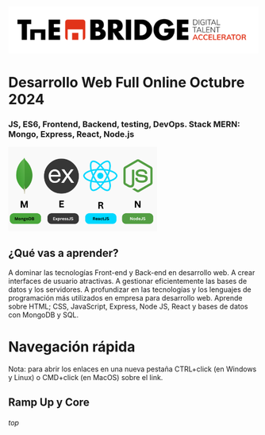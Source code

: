 ![logotipo de The Bridge](./assets/img/logo.png)

# Desarrollo Web Full Online Octubre 2024

### JS, ES6, Frontend, Backend, testing, DevOps. Stack MERN: Mongo, Express, React, Node.js 

<img src="./assets/img/mern.png" alt="mern icon" width="300" style="display: inline-block; margin-right: 10px;"/> &nbsp;

## ¿Qué vas a aprender?
A dominar las tecnologías Front-end y Back-end en desarrollo web.
A crear interfaces de usuario atractivas.
A gestionar eficientemente las bases de datos y los servidores.
A profundizar en las tecnologías y los lenguajes de programación más utilizados en empresa para desarrollo web.
Aprende sobre HTML; CSS, JavaScript, Express, Node JS, React y bases de datos con MongoDB y SQL.
<br>

# Navegación rápida

Nota: para abrir los enlaces en una nueva pestaña CTRL+click (en Windows y Linux) o CMD+click (en MacOS) sobre el link.
<br>

## Ramp Up y Core
###### top

